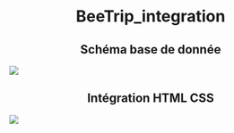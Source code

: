 <h1 align="center">BeeTrip_integration</h1>
<p align="center">
  <h2 align="center">Schéma base de donnée</h2>
  <img src="https://github.com/user-attachments/assets/9fe3ca1a-0303-4bde-9a7f-45fc9327fe12" />
  <h2 align="center">Intégration HTML CSS</h2>
  <img src="https://github.com/user-attachments/assets/120818b5-46aa-418f-9e20-1b262d4d7c9c" />
</p>
